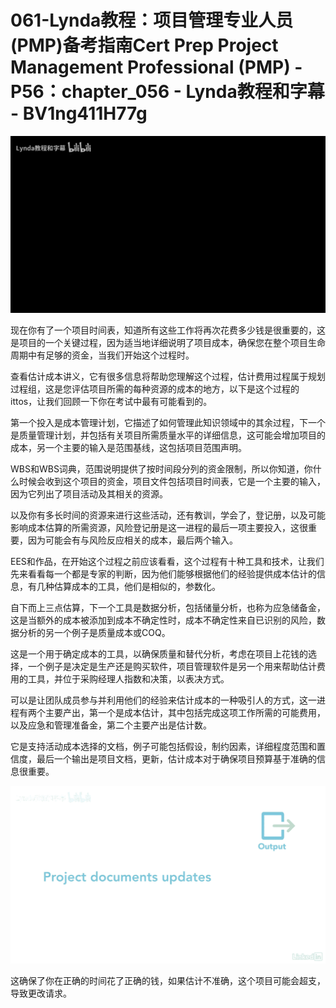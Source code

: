 # 061-Lynda教程：项目管理专业人员(PMP)备考指南Cert Prep Project Management Professional (PMP) - P56：chapter_056 - Lynda教程和字幕 - BV1ng411H77g

![](img/f3c0c8dffe7be0a402d6e145372e3698_0.png)

现在你有了一个项目时间表，知道所有这些工作将再次花费多少钱是很重要的，这是项目的一个关键过程，因为适当地详细说明了项目成本，确保您在整个项目生命周期中有足够的资金，当我们开始这个过程时。

查看估计成本讲义，它有很多信息将帮助您理解这个过程，估计费用过程属于规划过程组，这是您评估项目所需的每种资源的成本的地方，以下是这个过程的ittos，让我们回顾一下你在考试中最有可能看到的。

第一个投入是成本管理计划，它描述了如何管理此知识领域中的其余过程，下一个是质量管理计划，并包括有关项目所需质量水平的详细信息，这可能会增加项目的成本，另一个主要的输入是范围基线，这包括项目范围声明。

WBS和WBS词典，范围说明提供了按时间段分列的资金限制，所以你知道，你什么时候会收到这个项目的资金，项目文件包括项目时间表，它是一个主要的输入，因为它列出了项目活动及其相关的资源。

以及你有多长时间的资源来进行这些活动，还有教训，学会了，登记册，以及可能影响成本估算的所需资源，风险登记册是这一进程的最后一项主要投入，这很重要，因为可能会有与风险反应相关的成本，最后两个输入。

EES和作品，在开始这个过程之前应该看看，这个过程有十种工具和技术，让我们先来看看每一个都是专家的判断，因为他们能够根据他们的经验提供成本估计的信息，有几种估算成本的工具，他们是相似的，参数化。

自下而上三点估算，下一个工具是数据分析，包括储量分析，也称为应急储备金，这是当额外的成本被添加到成本不确定性时，成本不确定性来自已识别的风险，数据分析的另一个例子是质量成本或COQ。

这是一个用于确定成本的工具，以确保质量和替代分析，考虑在项目上花钱的选择，一个例子是决定是生产还是购买软件，项目管理软件是另一个用来帮助估计费用的工具，并位于采购经理人指数和决策，以表决方式。

可以是让团队成员参与并利用他们的经验来估计成本的一种吸引人的方式，这一进程有两个主要产出，第一个是成本估计，其中包括完成这项工作所需的可能费用，以及应急和管理准备金，第二个主要产出是估计数。

它是支持活动成本选择的文档，例子可能包括假设，制约因素，详细程度范围和置信度，最后一个输出是项目文档，更新，估计成本对于确保项目预算基于准确的信息很重要。



![](img/f3c0c8dffe7be0a402d6e145372e3698_2.png)

这确保了你在正确的时间花了正确的钱，如果估计不准确，这个项目可能会超支，导致更改请求。